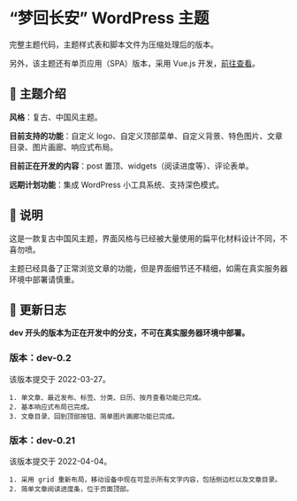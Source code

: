 # “梦回长安” WordPress 主题

完整主题代码，主题样式表和脚本文件为压缩处理后的版本。

另外，该主题还有单页应用（SPA）版本，采用 Vue.js 开发，[前往查看](https://github.com/cbhh/wordpress-theme-spa)。

## 🥮 主题介绍

**风格**：复古、中国风主题。

**目前支持的功能**：自定义 logo、自定义顶部菜单、自定义背景、特色图片、文章目录、图片画廊、响应式布局。

**目前正在开发的内容**：post 置顶、widgets（阅读进度等）、评论表单。

**远期计划功能**：集成 WordPress 小工具系统、支持深色模式。

## 🧁 说明

这是一款复古中国风主题，界面风格与已经被大量使用的扁平化材料设计不同，不喜勿喷。

主题已经具备了正常浏览文章的功能，但是界面细节还不精细，如需在真实服务器环境中部署请慎重。

## 🍩 更新日志

**dev 开头的版本为正在开发中的分支，不可在真实服务器环境中部署。**

### 版本：dev-0.2

该版本提交于 2022-03-27。

    1. 单文章、最近发布、标签、分类、日历、按月查看功能已完成。
    2. 基本响应式布局已完成。
    3. 文章目录、回到顶部按钮、简单图片画廊功能已完成。

### 版本：dev-0.21

该版本提交于 2022-04-04。

    1. 采用 grid 重新布局，移动设备中现在可显示所有文字内容，包括侧边栏以及文章目录。
    2. 简单文章阅读进度条，位于页面顶部。

